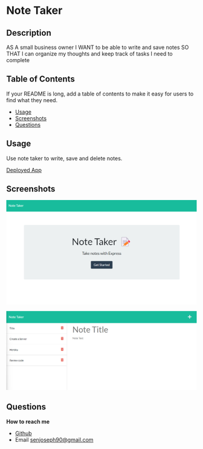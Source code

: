 # Note Taker

## Description

AS A small business owner
I WANT to be able to write and save notes
SO THAT I can organize my thoughts and keep track of tasks I need to complete

## Table of Contents

If your README is long, add a table of contents to make it easy for users to find what they need.

- [Usage](#usage)
- [Screenshots](#screenshots)
- [Questions](#questions)

## Usage

Use note taker to write, save and delete notes.

<a href="https://note-taker-sen.herokuapp.com/">Deployed App</a>

## Screenshots




![Landing-page](./public/assets/images/Landing-page.png)



![Notes-page](./public/assets/images/Notes-page.png)


## Questions

**How to reach me**

- <a href="https://github.com/joesen-dev">Github</a>
- Email senjoseph90@gmail.com
